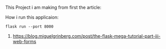This Project i am making from first the article:


How i run this applicaion:
```
flask run --port 8000
```
1. https://blog.miguelgrinberg.com/post/the-flask-mega-tutorial-part-iii-web-forms

